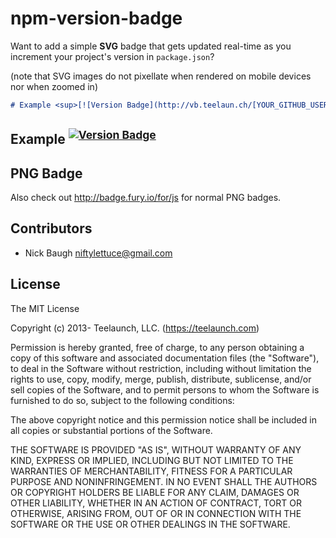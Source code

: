 # npm-version-badge

Want to add a simple **SVG** badge that gets updated real-time as you increment your project's version in `package.json`?

(note that SVG images do not pixellate when rendered on mobile devices nor when zoomed in)

```markdown
# Example <sup>[![Version Badge](http://vb.teelaun.ch/[YOUR_GITHUB_USERNAME]/[YOUR_PROJECT_NAME].svg)](https://npmjs.org/package/[YOUR_PACKAGE_NAME])</sup>
```


## Example <sup>[![Version Badge](http://vb.teelaun.ch/niftylettuce/node-email-templates.svg)](https://npmjs.org/package/email-templates)</sup>


## PNG Badge

Also check out <http://badge.fury.io/for/js> for normal PNG badges.


## Contributors

* Nick Baugh <niftylettuce@gmail.com>


## License

The MIT License

Copyright (c) 2013- Teelaunch, LLC. (https://teelaunch.com)

Permission is hereby granted, free of charge, to any person obtaining a copy
of this software and associated documentation files (the "Software"), to deal
in the Software without restriction, including without limitation the rights
to use, copy, modify, merge, publish, distribute, sublicense, and/or sell
copies of the Software, and to permit persons to whom the Software is
furnished to do so, subject to the following conditions:

The above copyright notice and this permission notice shall be included in
all copies or substantial portions of the Software.

THE SOFTWARE IS PROVIDED "AS IS", WITHOUT WARRANTY OF ANY KIND, EXPRESS OR
IMPLIED, INCLUDING BUT NOT LIMITED TO THE WARRANTIES OF MERCHANTABILITY,
FITNESS FOR A PARTICULAR PURPOSE AND NONINFRINGEMENT. IN NO EVENT SHALL THE
AUTHORS OR COPYRIGHT HOLDERS BE LIABLE FOR ANY CLAIM, DAMAGES OR OTHER
LIABILITY, WHETHER IN AN ACTION OF CONTRACT, TORT OR OTHERWISE, ARISING FROM,
OUT OF OR IN CONNECTION WITH THE SOFTWARE OR THE USE OR OTHER DEALINGS IN
THE SOFTWARE.
